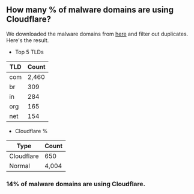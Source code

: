 ## How many % of malware domains are using Cloudflare?


We downloaded the malware domains from [here](https://urlhaus.abuse.ch) and filter out duplicates.
Here's the result.


[//]: # (start replacement)


- Top 5 TLDs

| TLD | Count |
| --- | --- |
| com | 2,460 |
| br | 309 |
| in | 284 |
| org | 165 |
| net | 154 |


- Cloudflare %

| Type | Count |
| --- | --- |
| Cloudflare | 650 |
| Normal | 4,004 |


### 14% of malware domains are using Cloudflare.